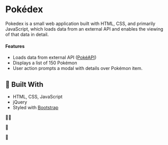 # Pokédex

Pokedex is a small web application built with HTML, CSS, and primarily JavaScript, which loads data from an external API and enables the viewing of that data in detail.

#### Features 

- Loads data from external API ([PokéAPI](https://pokeapi.co/))
- Displays a list of 150 Pokémon
- User action prompts a modal with details over Pokémon item. 

## 🔨 Built With 

- HTML, CSS, JavaScript
- jQuery
- Styled with [Bootstrap](https://getbootstrap.com/)


👨‍💻

📜

:musical_score:
